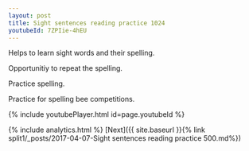 ```yaml
---
layout: post
title: Sight sentences reading practice 1024
youtubeId: 7ZPIie-4hEU
---
```

 
 
Helps to learn sight words and their spelling.

Opportunitiy to repeat the spelling. 

Practice spelling. 
 
Practice for spelling bee competitions. 
 
{% include youtubePlayer.html id=page.youtubeId %}
 
 
{% include analytics.html %} 
[Next]({{ site.baseurl }}{% link  split1/_posts/2017-04-07-Sight sentences reading practice 500.md%})
 
